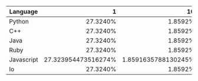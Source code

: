 | Language | 1 | 10 | 100 | 1000 | 10000 | 100000 |
| --- |  ---:| ---:| ---:| ---:| ---:| ---:|
| Python | 27.3240% | 1.8592% | 0.5859% | -0.0507% | 0.0002% | 0.0002% |
| C++ | 27.3240% | 1.8592% | 0.5859% | -0.0507% | 0.0002% | 0.0002% |
| Java | 27.3240% | 1.8592% | 0.5859% | -0.0507% | 0.0002% | 0.0002% |
| Ruby | 27.3240% | 1.8592% | 0.5859% | -0.0507% | 0.0002% | 0.0002% |
| Javascript | 27.323954473516274% | 1.8591635788130245% | 0.5859240340778606% | -0.050695738289721286% | 0.00023384349967961742% | 0.00023384349967961742% |
| Io | 27.3240% | 1.8592% | 0.5859% | -0.0507% | 0.0002% | N.A. |
